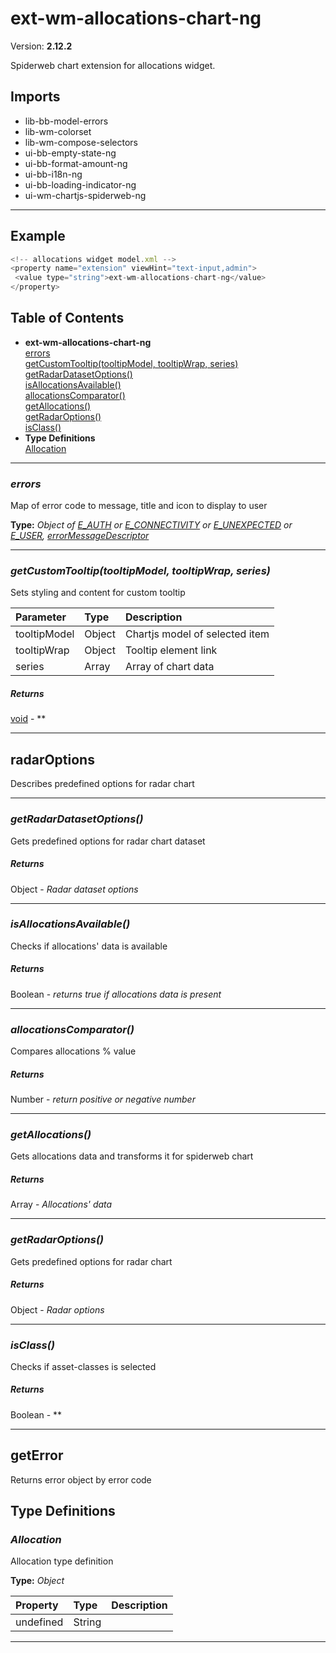 # ext-wm-allocations-chart-ng


Version: **2.12.2**

Spiderweb chart extension for allocations widget.

## Imports

* lib-bb-model-errors
* lib-wm-colorset
* lib-wm-compose-selectors
* ui-bb-empty-state-ng
* ui-bb-format-amount-ng
* ui-bb-i18n-ng
* ui-bb-loading-indicator-ng
* ui-wm-chartjs-spiderweb-ng

---

## Example

```javascript
<!-- allocations widget model.xml -->
<property name="extension" viewHint="text-input,admin">
 <value type="string">ext-wm-allocations-chart-ng</value>
</property>
```

## Table of Contents
- **ext-wm-allocations-chart-ng**<br/>    <a href="#ext-wm-allocations-chart-ngerrors">errors</a><br/>    <a href="#ext-wm-allocations-chart-nggetCustomTooltip">getCustomTooltip(tooltipModel, tooltipWrap, series)</a><br/>    <a href="#ext-wm-allocations-chart-nggetRadarDatasetOptions">getRadarDatasetOptions()</a><br/>    <a href="#ext-wm-allocations-chart-ngisAllocationsAvailable">isAllocationsAvailable()</a><br/>    <a href="#ext-wm-allocations-chart-ngallocationsComparator">allocationsComparator()</a><br/>    <a href="#ext-wm-allocations-chart-nggetAllocations">getAllocations()</a><br/>    <a href="#ext-wm-allocations-chart-nggetRadarOptions">getRadarOptions()</a><br/>    <a href="#ext-wm-allocations-chart-ngisClass">isClass()</a><br/>
- **Type Definitions**<br/>    <a href="#Allocation">Allocation</a><br/>

---
### <a name="ext-wm-allocations-chart-ngerrors"></a>*errors*

Map of error code to message, title and icon to display to user

**Type:** *Object of [E_AUTH](#E_AUTH) or [E_CONNECTIVITY](#E_CONNECTIVITY) or [E_UNEXPECTED](#E_UNEXPECTED) or [E_USER](#E_USER), [errorMessageDescriptor](#errorMessageDescriptor)*


---

### <a name="ext-wm-allocations-chart-nggetCustomTooltip"></a>*getCustomTooltip(tooltipModel, tooltipWrap, series)*

Sets styling and content for custom tooltip

| Parameter | Type | Description |
| :-- | :-- | :-- |
| tooltipModel | Object | Chartjs model of selected item |
| tooltipWrap | Object | Tooltip element link |
| series | Array | Array of chart data |

##### Returns

[void](#void) - **

---

## radarOptions

Describes predefined options for radar chart

---

### <a name="ext-wm-allocations-chart-nggetRadarDatasetOptions"></a>*getRadarDatasetOptions()*

Gets predefined options for radar chart dataset

##### Returns

Object - *Radar dataset options*

---

### <a name="ext-wm-allocations-chart-ngisAllocationsAvailable"></a>*isAllocationsAvailable()*

Checks if allocations' data is available

##### Returns

Boolean - *returns true if allocations data is present*

---

### <a name="ext-wm-allocations-chart-ngallocationsComparator"></a>*allocationsComparator()*

Compares allocations % value

##### Returns

Number - *return positive or negative number*

---

### <a name="ext-wm-allocations-chart-nggetAllocations"></a>*getAllocations()*

Gets allocations data and transforms it for spiderweb chart

##### Returns

Array - *Allocations' data*

---

### <a name="ext-wm-allocations-chart-nggetRadarOptions"></a>*getRadarOptions()*

Gets predefined options for radar chart

##### Returns

Object - *Radar options*

---

### <a name="ext-wm-allocations-chart-ngisClass"></a>*isClass()*

Checks if asset-classes is selected

##### Returns

Boolean - **

---

## getError

Returns error object by error code

## Type Definitions


### <a name="Allocation"></a>*Allocation*

Allocation type definition

**Type:** *Object*


| Property | Type | Description |
| :-- | :-- | :-- |
| undefined | String |  |

---
